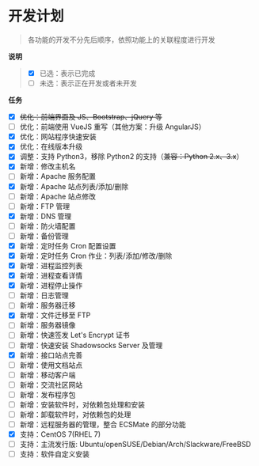 # 开发计划

> 各功能的开发不分先后顺序，依照功能上的关联程度进行开发

**说明**

> - [x] 已选：表示已完成
> - [ ] 未选：表示正在开发或者未开发

**任务**

- [x] ~~优化：前端界面及 JS、Bootstrap、jQuery 等~~
- [ ] 优化：前端使用 VueJS 重写（其他方案：升级 AngularJS）
- [x] 优化：网站程序快速安装
- [x] 优化：在线版本升级
- [x] 调整：支持 Python3，移除 Python2 的支持（~~兼容：Python 2.x、3.x~~）
- [x] 新增：修改主机名
- [ ] 新增：Apache 服务配置
- [x] 新增：Apache 站点列表/添加/删除
- [ ] 新增：Apache 站点修改
- [ ] 新增：FTP 管理
- [x] 新增：DNS 管理
- [ ] 新增：防火墙配置
- [ ] 新增：备份管理
- [x] 新增：定时任务 Cron 配置设置
- [x] 新增：定时任务 Cron 作业：列表/添加/修改/删除
- [x] 新增：进程监控列表
- [x] 新增：进程查看详情
- [x] 新增：进程停止操作
- [ ] 新增：日志管理
- [ ] 新增：服务器迁移
- [x] 新增：文件迁移至 FTP
- [ ] 新增：服务器镜像
- [ ] 新增：快速签发 Let's Encrypt 证书
- [ ] 新增：快速安装 Shadowsocks Server 及管理
- [x] 新增：接口站点完善
- [ ] 新增：使用文档站点
- [ ] 新增：移动客户端
- [ ] 新增：交流社区网站
- [ ] 新增：发布程序包
- [ ] 新增：安装软件时，对依赖包处理和安装
- [ ] 新增：卸载软件时，对依赖包的处理
- [ ] 新增：远程服务器的管理，整合 ECSMate 的部分功能
- [x] 支持：CentOS 7(RHEL 7)
- [ ] 支持：主流发行版: Ubuntu/openSUSE/Debian/Arch/Slackware/FreeBSD
- [ ] 支持：软件自定义安装
